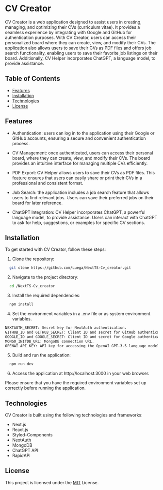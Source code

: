 # CV Creator

CV Creator is a web application designed to assist users in creating, managing, and optimizing their CVs (curriculum vitae). It provides a seamless experience by integrating with Google and GitHub for authentication purposes. With CV Creator, users can access their personalized board where they can create, view, and modify their CVs. The application also allows users to save their CVs as PDF files and offers job search functionality, enabling users to save their favorite job listings on their board. Additionally, CV Helper incorporates ChatGPT, a language model, to provide assistance.

## Table of Contents

- [Features](#Features)
- [Installation](#Installation)
- [Technologies](#Technologies)
- [License](#license)

## Features

- Authentication: users can log in to the application using their Google or GitHub accounts, ensuring a secure and convenient authentication process.

- CV Management: once authenticated, users can access their personal board, where they can create, view, and modify their CVs. The board provides an intuitive interface for managing multiple CVs efficiently.

- PDF Export: CV Helper allows users to save their CVs as PDF files. This feature ensures that users can easily share or print their CVs in a professional and consistent format.

- Job Search: the application includes a job search feature that allows users to find relevant jobs. Users can save their preferred jobs on their board for later reference.

- ChatGPT Integration: CV Helper incorporates ChatGPT, a powerful language model, to provide assistance. Users can interact with ChatGPT to ask for help, suggestions, or examples for specific CV sections.

## Installation

To get started with CV Creator, follow these steps:

1. Clone the repository:

```bash
  git clone https://github.com/Luega/NextTS-Cv_creator.git
```

2. Navigate to the project directory:

```bash
  cd /NextTS-Cv_creator
```

3. Install the required dependencies:

```bash
  npm install
```

4. Set the environment variables in a .env file or as system environment variables.

```bash
NEXTAUTH_SECRET: Secret key for NextAuth authentication.
GITHUB_ID and GITHUB_SECRET: Client ID and secret for GitHub authentication.
GOOGLE_ID and GOOGLE_SECRET: Client ID and secret for Google authentication.
MONGO_INITDB_URL: MongoDB connection URL.
OPENAI_API_KEY: API key for accessing the OpenAI GPT-3.5 language model.
```

5. Build and run the application:

```bash
  npm run dev
```

6. Access the application at http://localhost:3000 in your web browser.

Please ensure that you have the required environment variables set up correctly before running the application.

## Technologies

CV Creator is built using the following technologies and frameworks:

- Next.js
- React.js
- Styled-Components
- NextAuth
- MongoDB
- ChatGPT API
- RapidAPI

## License

This project is licensed under the [MIT](https://choosealicense.com/licenses/mit/) License.
